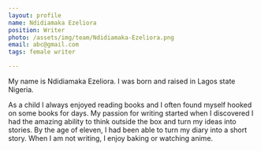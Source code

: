 ```yaml
---
layout: profile
name: Ndidiamaka Ezeliora
position: Writer
photo: /assets/img/team/Ndidiamaka-Ezeliora.png
email: abc@gmail.com
tags: female writer

---
```

My name is Ndidiamaka Ezeliora. I was born and raised in Lagos state Nigeria. 

As a child I always enjoyed reading books and I often found myself hooked on some books for days. My passion for writing started when I discovered I had the amazing ability to think outside the box and turn my ideas into stories. By the age of eleven, I had been able to turn my diary into a short story. When I am not writing, I enjoy baking or watching anime.